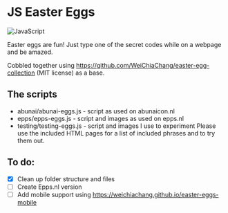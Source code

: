 # JS Easter Eggs

![JavaScript](https://img.shields.io/badge/javascript-%23323330.svg?style=for-the-badge&logo=javascript&logoColor=%23F7DF1E)

Easter eggs are fun! Just type one of the secret codes while on a webpage and be amazed.

Cobbled together using https://github.com/WeiChiaChang/easter-egg-collection (MIT license) as a base.

## The scripts
- abunai/abunai-eggs.js - script as used on abunaicon.nl
- epps/epps-eggs.js - script and images as used on epps.nl
- testing/testing-eggs.js - script and images I use to experiment
Please use the included HTML pages for a list of included phrases and to try them out.

## To do:
- [x] Clean up folder structure and files
- [ ] Create Epps.nl version
- [ ] Add mobile support using https://weichiachang.github.io/easter-eggs-mobile
